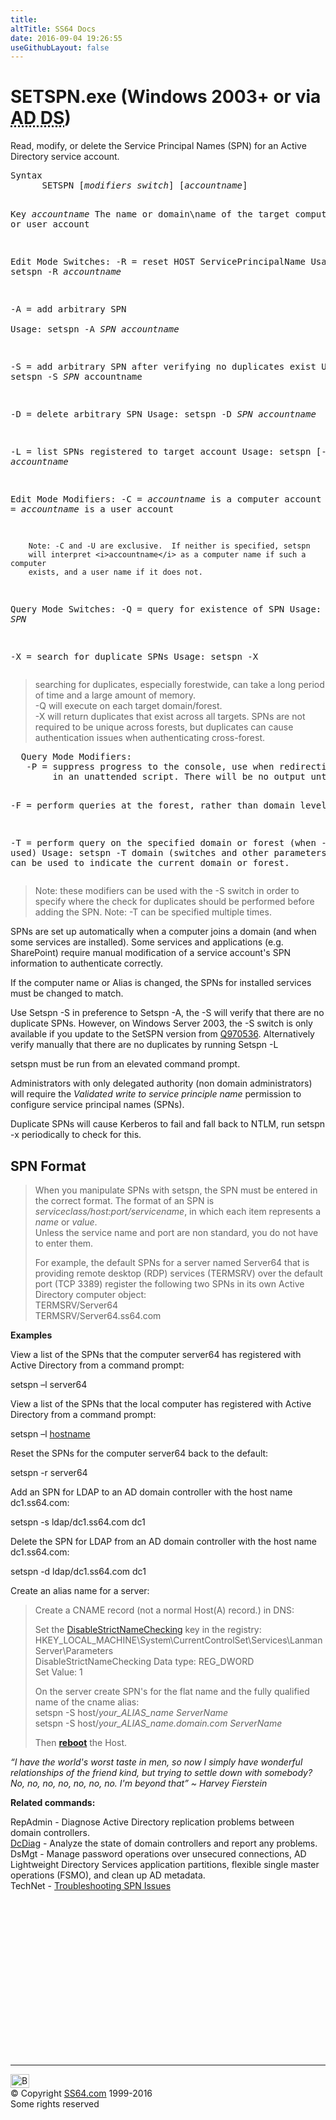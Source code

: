 ```yaml
---
title:
altTitle: SS64 Docs
date: 2016-09-04 19:26:55
useGithubLayout: false
---
```

<!-- #BeginLibraryItem "/Library/head_nt.lbi" --><!-- #EndLibraryItem -->
<h1>SETSPN.exe (Windows 2003+ or via <abbr title="Active Directory Domain Services or the AD LDS server role">AD DS</abbr>)</h1>
<p>Read, modify, or delete the Service Principal Names (SPN) for an Active Directory service account.</p>
<pre>Syntax
      SETSPN [<i>modifiers switch</i>] [<i>accountname</i>]

Key
   <i>accountname</i>  The name or domain\name of the target computer or user account

   Edit Mode Switches:
   -R = reset HOST ServicePrincipalName
        Usage:  setspn -R <i>accountname</i>

   -A = add arbitrary SPN  
        Usage:  setspn -A <i>SPN accountname</i>

   -S = add arbitrary SPN after verifying no duplicates exist
        Usage:  setspn -S <i>SPN </i>accountname

   -D = delete arbitrary SPN
        Usage:  setspn -D <i>SPN accountname</i>

   -L = list SPNs registered to target account
        Usage:  setspn [-L] <i>accountname</i>   

  Edit Mode Modifiers:
   -C = <i>accountname</i> is a computer account
   -U = <i>accountname</i> is a user account
   
        Note: -C and -U are exclusive.  If neither is specified, setspn
        will interpret <i>accountname</i> as a computer name if such a computer
        exists, and a user name if it does not.

  Query Mode Switches:
   -Q = query for existence of SPN
        Usage:  setspn -Q <i>SPN</i>

   -X = search for duplicate SPNs
        Usage:  setspn -X</pre>
<blockquote>
<p> searching for duplicates, especially forestwide, can take
a long period of time and a large amount of memory.<br>
<span class="code">-Q</span> will execute
on each target domain/forest.  <br>
<span class="code">-X</span> will return duplicates that exist
across all targets. SPNs are not required to be unique across forests,
but duplicates can cause authentication issues when authenticating
cross-forest.<br>
</p>
</blockquote>
<pre>  Query Mode Modifiers:
   -P = suppress progress to the console, use when redirecting output to a file or 
        in an unattended script. There will be no output until the command is complete.

   -F = perform queries at the forest, rather than domain level

   -T = perform query on the specified domain or forest (when -F is also used)
        Usage:  setspn -T domain (switches and other parameters)
        "" or * can be used to indicate the current domain or forest.
</pre>
<blockquote>
<p> Note: these modifiers can be used with the -S switch in order to specify
where the check for duplicates should be performed before adding the SPN.
Note: -T can be specified multiple times.</p>
</blockquote>
<p>SPNs are set up automatically when a computer joins a domain (and when some services are installed). Some services and applications (e.g. SharePoint) require manual modification of a service account's SPN information to authenticate correctly.</p>
<p>If the computer name or Alias is changed, the SPNs for installed services must be changed to match.</p>
<p>Use <span class="code">Setspn -S</span> in preference to  <span class="code">Setspn -A</span>, the <span class="code">-S</span> will verify that there are no duplicate SPNs. However, on Windows Server 2003, the -S switch is only available if you update to the SetSPN version from <a href="https://support.microsoft.com/kb/970536">Q970536</a>. Alternatively verify  manually that there are no duplicates by running <span class="code">Setspn -L</span></p>
<p><span class="code">setspn</span> must be run from an elevated command prompt.</p>
<p>  Administrators with only delegated authority (non domain administrators) will require the <i>Validated write to service principle name</i> permission to configure service principal names (SPNs).</p>
<p>Duplicate SPNs will cause Kerberos to fail and  fall back to NTLM, run <span class="code">setspn -x</span>  periodically to check for this.</p>
<h2>SPN Format</h2>
<blockquote>
<p>When you manipulate SPNs with  setspn, the SPN must be entered in the correct format. The format of an SPN is <span class="code"><i>serviceclass/host:port/servicename</i></span>, in which each item represents a <i>name</i> or <i>value</i>. <br>
Unless the service name and port are non standard, you do not have to enter them.</p>
<p> For example, the default SPNs for a server named <span class="code">Server64</span> that is providing remote desktop (RDP) services (<span class="code">TERMSRV</span>) over the default port (TCP 3389) register the following two SPNs in its own Active Directory computer object: <br>
<span class="code">TERMSRV/Server64<br>
TERMSRV/Server64.ss64.com</span></p>
</blockquote>
<p><b>Examples</b></p>
<p>View a list of the SPNs that the  computer <span class="code">server64</span> has registered with Active Directory from a command prompt:</p>
<p class="code">setspn –l server64</p>
<p>View a list of the SPNs that the local computer has registered with Active Directory from a command prompt:</p>
<p class="code">setspn –l <a href="hostname.html">hostname</a></p>
<p>Reset the SPNs for the computer <span class="code">server64</span> back to the default:</p>
<p class="code">setspn -r server64</p>
<p>Add an SPN for LDAP to an AD domain controller with the host name <span class="code">dc1.ss64.com</span>:</p>
<p class="code">setspn -s ldap/dc1.ss64.com dc1</p>
<p>Delete the SPN for LDAP from an AD domain controller with the host name <span class="code">dc1.ss64.com</span>:</p>
<p class="code">setspn -d ldap/dc1.ss64.com dc1</p>
<p>Create an alias name for a server:</p>
<blockquote>
<p>Create a CNAME record (not a normal Host(A) record.) in DNS:</p>
<p>Set the <span class="code"><a href="http://support2.microsoft.com/?id=281308">DisableStrictNameChecking</a></span> key in the registry:<br>
<span class="code">HKEY_LOCAL_MACHINE\System\CurrentControlSet\Services\LanmanServer\Parameters<br>
DisableStrictNameChecking</span> Data type: REG_DWORD<br>
Set  Value: <span class="code">1 </span></p>
<p>On the server create SPN's for the flat name and the fully qualified name of the cname alias:<br>
<span class="code">setspn -S host/<i>your_ALIAS_name ServerName</i><br>
setspn -S host/<i>your_ALIAS_name.domain.com ServerName</i></span></p>
<p>Then <b><a href="shutdown.html">reboot</a></b> the Host.</p>
</blockquote>
<p class="quote"><i>“I have the world's worst taste in men, so now I simply have wonderful relationships of the friend kind, but trying to settle down with somebody? No, no, no, no, no, no, no. I'm beyond that” ~ </i><i>Harvey Fierstein</i></p>
<p><b> Related commands:</b></p>
<p>RepAdmin - Diagnose Active Directory replication problems between domain controllers.<br>
<a href="http://technet.microsoft.com/en-us/library/cc731968.aspx">DcDiag</a> - Analyze the state of domain controllers and report any problems.<br>
DsMgt - Manage password operations over unsecured connections, AD Lightweight Directory Services application partitions, flexible single master operations (FSMO), and clean up AD metadata.<br>
TechNet - <a href="http://go.microsoft.com/fwlink/?LinkId=198395">Troubleshooting SPN Issues</a><br>
</p><!-- #BeginLibraryItem "/Library/foot_nt.lbi" --><p>
<!-- windows300 -->
<ins class="adsbygoogle" style="display:inline-block;width:300px;height:250px" data-ad-client="ca-pub-6140977852749469" data-ad-slot="7649547908"></ins>
<script>
(adsbygoogle = window.adsbygoogle || []).push({});
</script></p>
<hr>
<div id="bl" class="footer"><a href="setspn.html#"><img src="../images/top.png" width="30" height="22" alt="Back to the Top"></a></div>
<div id="br" class="footer, tagline">© Copyright <a href="http://ss64.com/">SS64.com</a> 1999-2016<br>
Some rights reserved</div><!-- #EndLibraryItem -->

